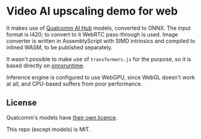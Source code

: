 # Video AI upscaling demo for web

It makes use of [Qualcomm AI Hub](https://aihub.qualcomm.com/) models, converted to ONNX. The input format is I420; to convert to it
WebRTC pass-through is used. Image converter is written in AssemblyScript with SIMD intrinsics and
compiled to inlined WASM, to be published separately.

It wasn't possible to make use of `transformers.js` for the purpose, so it is based directly on [onnxruntime](https://github.com/microsoft/onnxruntime).

Inference engine is configured to use WebGPU, since WebGL doesn't work at all, and CPU-based suffers from poor performance.


## License

Qualcomm's models have [their own licence](https://qaihub-public-assets.s3.us-west-2.amazonaws.com/qai-hub-models/Qualcomm+AI+Hub+Proprietary+License.pdf).

This repo (except models) is MIT.
